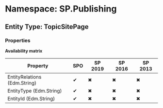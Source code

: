 # Namespace: SP.Publishing
## Entity Type: TopicSitePage

### Properties

**Availability matrix**

Property | SPO | SP 2019 | SP 2016 | SP 2013
----------|-----|---------|---------|--------
EntityRelations (Edm.String) | ✔ | ✖ | ✖ | ✖
EntityType (Edm.String) | ✔ | ✖ | ✖ | ✖
EntityId (Edm.String) | ✔ | ✖ | ✖ | ✖

